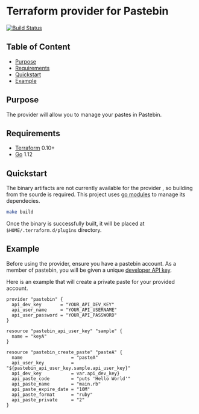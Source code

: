 # Terraform provider for Pastebin

[![Build Status](https://travis-ci.org/arminaaki/terraform-provider-pastebin.svg?branch=master)](https://travis-ci.org/arminaaki/terraform-provider-pastebin)

## Table of Content

- [Purpose](#purpose)
- [Requirements](#requirements)
- [Quickstart](#quickstart)
- [Example](#example)

## Purpose

The provider will allow you to manage
your pastes in Pastebin.

## Requirements

- [Terraform](https://www.terraform.io/downloads.html) 0.10+
- [Go](https://golang.org/doc/install) 1.12

## Quickstart

The binary artifacts are not currently available for the provider
, so building from the sourde is required.
This project uses
[go modules](https://github.com/golang/go/wiki/Modules) to manage its dependecies.

```sh
make build
```

Once the binary is successfully built,
it will be placed at `$HOME/.terraform.d/plugins` directory.

## Example

Before using the provider, ensure you have a pastebin account.
As a member of pastebin, you will be given a unique  [developer API key](https://pastebin.com/api#1).

Here is an example that will create a private paste for your provided account.

```hcl
provider "pastebin" {
  api_dev_key       = "YOUR_API_DEV_KEY"
  api_user_name     = "YOUR_API_USERNAME"
  api_user_password = "YOUR_API_PASSWORD"
}

resource "pastebin_api_user_key" "sample" {
  name = "keyA"
}

resource "pastebin_create_paste" "pasteA" {
  name                  = "pasteA"
  api_user_key          = "${pastebin_api_user_key.sample.api_user_key}"
  api_dev_key           = var.api_dev_key}
  api_paste_code        = "puts 'Hello World'"
  api_paste_name        = "main.rb"
  api_paste_expire_date = "10M"
  api_paste_format      = "ruby"
  api_paste_private     = "2"
}
```


